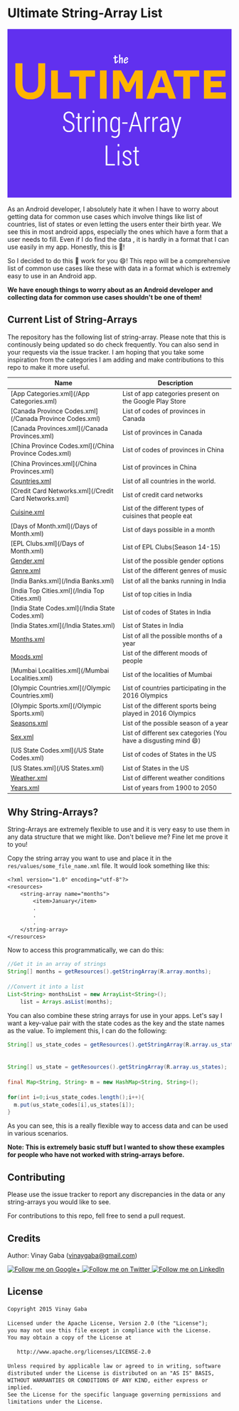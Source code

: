 Ultimate String-Array List
================

![Feature Image](/images/StringArrayList.png)

As an Android developer, I absolutely hate it when I have to worry about getting data for common use cases which involve things like list of countries, list of states or even letting the users enter their birth year. We see this in most android apps, especially the ones which have a form that a user needs to fill. Even if I do find the data , it is hardly in a format that I can use easily in my app. Honestly, this is :poop:!

So I decided to do this :poop: work for you :smile:! This repo will be a comprehensive list of common use cases like these with data in a format which is extremely easy to use in an Android app. 

**We have enough things to worry about as an Android developer and collecting data for common use cases shouldn't be one of them!**

Current List of String-Arrays
-----------------------------
The repository has the following list of string-array. Please note that this is continously being updated so do check frequently. You can also send in your requests via the issue tracker. I am hoping that you take some inspiration from the categories I am adding and make contributions to this repo to make it more useful.

Name|Description
----|-----------
[App Categories.xml](/App Categories.xml)| List of app categories present on the Google Play Store
[Canada Province Codes.xml](/Canada Province Codes.xml)| List of codes of provinces in Canada
[Canada Provinces.xml](/Canada Provinces.xml)| List of provinces in Canada
[China Province Codes.xml](/China Province Codes.xml)| List of codes of provinces in China
[China Provinces.xml](/China Provinces.xml)| List of provinces in China
[Countries.xml](/Countries.xml)| List of all countries in the world.
[Credit Card Networks.xml](/Credit Card Networks.xml)| List of credit card networks
[Cuisine.xml](/Cuisine.xml)| List of the different types of cuisines that people eat
[Days of Month.xml](/Days of Month.xml)| List of days possible in a month
[EPL Clubs.xml](/Days of Month.xml)| List of EPL Clubs(Season 14-15)
[Gender.xml](/Gender.xml)| List of the possible gender options
[Genre.xml](/Genre.xml)| List of the different genres of music
[India Banks.xml](/India Banks.xml)| List of all the banks running in India
[India Top Cities.xml](/India Top Cities.xml)| List of top cities in India
[India State Codes.xml](/India State Codes.xml)| List of codes of States in India
[India States.xml](/India States.xml)| List of States in India
[Months.xml](/Months.xml)| List of all the possible months of a year
[Moods.xml](/Moods.xml)| List of the different moods of people
[Mumbai Localities.xml](/Mumbai Localities.xml)| List of the localities of Mumbai
[Olympic Countries.xml](/Olympic Countries.xml)| List of countries participating in the 2016 Olympics
[Olympic Sports.xml](/Olympic Sports.xml)| List of the different sports being played in 2016 Olympics
[Seasons.xml](/Seasons.xml)| List of the possible season of a year
[Sex.xml](/Sex.xml)| List of different sex categories (You have a disgusting mind :smile:)
[US State Codes.xml](/US State Codes.xml)| List of codes of States in the US
[US States.xml](/US States.xml)| List of States in the US
[Weather.xml](/Weather.xml)| List of different weather conditions
[Years.xml](/Years.xml)| List of years from 1900 to 2050


Why String-Arrays?
------------------
String-Arrays are extremely flexible to use and it is very easy to use them in any data structure that we might like. Don't believe me? Fine let me prove it to you!

Copy the string array you want to use and place it in the `res/values/some_file_name.xml` file. It would look something like this:

```
<?xml version="1.0" encoding="utf-8"?>
<resources>
    <string-array name="months">
        <item>January</item>
        .
        .
        .
    </string-array>
</resources>
```
Now to access this programmatically, we can do this:

```java
//Get it in an array of strings
String[] months = getResources().getStringArray(R.array.months);

//Convert it into a list
List<String> monthsList = new ArrayList<String>();
    list = Arrays.asList(months);
```

You can also combine these string arrays for use in your apps. Let's say I want a key-value pair with the state codes as the key and the state names as the value. To implement this, I can do the following:

```java
String[] us_state_codes = getResources().getStringArray(R.array.us_state_codes);


String[] us_state = getResources().getStringArray(R.array.us_states);

final Map<String, String> m = new HashMap<String, String>();

for(int i=0;i<us_state_codes.length();i++){
  m.put(us_state_codes[i],us_states[i]);
}

```
As you can see, this is a really flexible way to access data and can be used in various scenarios.

**Note: This is extremely basic stuff but I wanted to show these examples for people who have not worked with string-arrays before.**

Contributing
-----------------
Please use the issue tracker to report any discrepancies in the data or any string-arrays you would like to see.

For contributions to this repo, fell free to send a pull request.


Credits
-----------------
Author: Vinay Gaba (vinaygaba@gmail.com)

<a href="https://plus.google.com/+Vinaygaba">
  <img alt="Follow me on Google+"
       src="https://github.com/gabrielemariotti/cardslib/raw/master/demo/images/g+64.png" />
</a>
<a href="https://twitter.com/vinaygaba">
  <img alt="Follow me on Twitter"
       src="https://github.com/gabrielemariotti/cardslib/raw/master/demo/images/twitter64.png" />
</a>
<a href="https://www.linkedin.com/in/vinaygaba">
  <img alt="Follow me on LinkedIn"
       src="https://github.com/gabrielemariotti/cardslib/raw/master/demo/images/linkedin.png" />
</a>


License
-------

    Copyright 2015 Vinay Gaba

    Licensed under the Apache License, Version 2.0 (the "License");
    you may not use this file except in compliance with the License.
    You may obtain a copy of the License at

       http://www.apache.org/licenses/LICENSE-2.0

    Unless required by applicable law or agreed to in writing, software
    distributed under the License is distributed on an "AS IS" BASIS,
    WITHOUT WARRANTIES OR CONDITIONS OF ANY KIND, either express or implied.
    See the License for the specific language governing permissions and
    limitations under the License.
